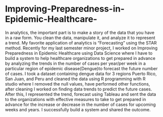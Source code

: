 # Improving-Preparedness-in-Epidemic-Healthcare-

In analytics, the important part is to make a story of the data that you have in a raw form. You clean the data, manipulate it, and analyze it to represent a trend. My favorite application of analytics is “Forecasting” using the STAR method. Recently for my last semester minor project, I worked on Improving Preparedness in Epidemic Healthcare using Data Science where I have to build a system to help healthcare organizations to get prepared in advance by analyzing the trends in the number of cases per year/per week in a particular region of epidemic disease(Dengue)to forecast the future number of cases. I took a dataset containing dengue data for 3 regions Puerto Rico, San Juan, and Peru and cleaned the data using R programming with R studio where I removed the null values, have performed other functions, after cleaning I worked on finding data trends to predict the future cases. After this, I represented the trend, forecast using Tableau and sent the data to the organizations with effective measures to take to get prepared in advance for the increase or decrease in the number of cases for upcoming weeks and years. I successfully build a system and shared the outcome. 
